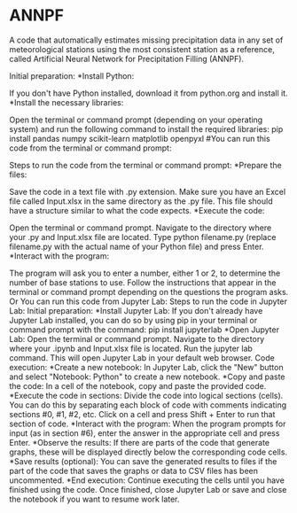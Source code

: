 # ANNPF
A code that automatically estimates missing precipitation data in any set of meteorological stations using the most consistent station as a reference, called Artificial Neural Network for Precipitation Filling (ANNPF).

Initial preparation:
*Install Python:

If you don't have Python installed, download it from python.org and install it.
*Install the necessary libraries:

Open the terminal or command prompt (depending on your operating system) and run the following command to install the required libraries: pip install pandas numpy scikit-learn matplotlib openpyxl
#You can run this code from the terminal or command prompt:

Steps to run the code from the terminal or command prompt:
*Prepare the files:

Save the code in a text file with .py extension.
Make sure you have an Excel file called Input.xlsx in the same directory as the .py file. This file should have a structure similar to what the code expects.
*Execute the code:

Open the terminal or command prompt.
Navigate to the directory where your .py and Input.xlsx file are located.
Type python filename.py (replace filename.py with the actual name of your Python file) and press Enter.
*Interact with the program:

The program will ask you to enter a number, either 1 or 2, to determine the number of base stations to use.
Follow the instructions that appear in the terminal or command prompt depending on the questions the program asks.
Or You can run this code from Jupyter Lab:
Steps to run the code in Jupyter Lab:
Initial preparation:
*Install Jupyter Lab:
If you don't already have Jupyter Lab installed, you can do so by using pip in your terminal or command prompt with the command: pip install jupyterlab
*Open Jupyter Lab:
Open the terminal or command prompt.
Navigate to the directory where your .ipynb and Input.xlsx file is located.
Run the jupyter lab command. This will open Jupyter Lab in your default web browser.
Code execution:
*Create a new notebook:
In Jupyter Lab, click the "New" button and select "Notebook: Python" to create a new notebook.
*Copy and paste the code:
In a cell of the notebook, copy and paste the provided code.
*Execute the code in sections:
Divide the code into logical sections (cells). You can do this by separating each block of code with comments indicating sections #0, #1, #2, etc.
Click on a cell and press Shift + Enter to run that section of code.
*Interact with the program:
When the program prompts for input (as in section #6), enter the answer in the appropriate cell and press Enter.
*Observe the results:
If there are parts of the code that generate graphs, these will be displayed directly below the corresponding code cells.
*Save results (optional):
You can save the generated results to files if the part of the code that saves the graphs or data to CSV files has been uncommented.
*End execution:
Continue executing the cells until you have finished using the code.
Once finished, close Jupyter Lab or save and close the notebook if you want to resume work later.
